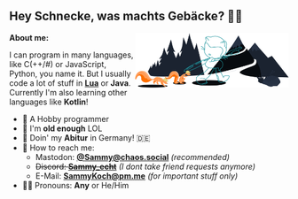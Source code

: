 ## Hey Schnecke, was machts Gebäcke? 👩‍🔧

<img width="55%" align="right" alt="Nice forked Github picture" src="https://raw.githubusercontent.com/1Turtle/1Turtle/main/forked-git-header.svg" />
<b>About me:</b>
  
I can program in many languages, like C(++/#) or JavaScript, Python, you name it. 
But I usually code a lot of stuff in [<b>Lua</b>](https://www.lua.org/) or <b>Java</b>. Currently I'm also learning other languages like <b>Kotlin</b>!

- 💾 A Hobby programmer
- 🍺 I'm <b>old enough</b> LOL
- 🌱 Doin' my <b>Abitur</b> in Germany! 🇩🇪
- 🔭 How to reach me:
  - Mastodon: <a rel="me" href="https://chaos.social/@sammy"><b>@Sammy@chaos.social</b></a> _(recommended)_
  - ~~Discord: <b>[Sammy_echt](https://discord.com/users/310059293435101185)</b>~~ _(I dont take friend requests anymore)_
  - E-Mail: <b>SammyKoch@pm.me</b> _(for important stuff only)_
- 🏳️‍🌈 Pronouns: <b>Any</b> or He/Him
  
##
